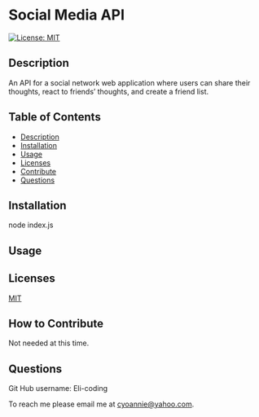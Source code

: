# Social Media API

  [![License: MIT](https://img.shields.io/badge/License-MIT-yellow.svg)](https://opensource.org/licenses/MIT)
        
## Description
An API for a social network web application where users can share their thoughts, react to friends’ thoughts, and create a friend list.

## Table of Contents
* [Description](#description)
* [Installation](#installation)
* [Usage](#usage)
* [Licenses](#licenses)
* [Contribute](#contribute)
* [Questions](#questions)


## Installation

node index.js

## Usage



## Licenses

[MIT](https://choosealicense.com/licenses/mit/)

## How to Contribute

Not needed at this time.

## Questions
 
Git Hub username:
Eli-coding

To reach me please email me at cyoannie@yahoo.com.  


